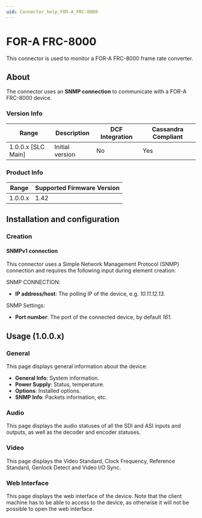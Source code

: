 ```yaml
---
uid: Connector_help_FOR-A_FRC-8000
---
```


# FOR-A FRC-8000

This connector is used to monitor a FOR-A FRC-8000 frame rate converter.

## About

The connector uses an **SNMP connection** to communicate with a FOR-A FRC-8000 device.

### Version Info

| Range | Description | DCF Integration | Cassandra Compliant |
|----------------------|-----------------|---------------------|-------------------------|
| 1.0.0.x \[SLC Main\] | Initial version | No                  | Yes                     |

### Product Info

| Range | Supported Firmware Version |
|------------------|-----------------------------|
| 1.0.0.x          | 1.42                        |

## Installation and configuration

### Creation

#### SNMPv1 connection

This connector uses a Simple Network Management Protocol (SNMP) connection and requires the following input during element creation:

SNMP CONNECTION:

- **IP address/host**: The polling IP of the device, e.g. *10.11.12.13.*

SNMP Settings:

- **Port number**: The port of the connected device, by default *161.*

## Usage (1.0.0.x)

### General

This page displays general information about the device:

- **General Info**: System information.
- **Power Supply**: Status, temperature.
- **Options**: Installed options.
- **SNMP Info**: Packets information, etc.

### Audio

This page displays the audio statuses of all the SDI and ASI inputs and outputs, as well as the decoder and encoder statuses.

### Video

This page displays the Video Standard, Clock Frequency, Reference Standard, Genlock Detect and Video I/O Sync.

### Web Interface

This page displays the web interface of the device. Note that the client machine has to be able to access to the device, as otherwise it will not be possible to open the web interface.

